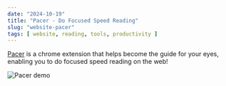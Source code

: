 ```yaml
---
date: "2024-10-19"
title: "Pacer - Do Focused Speed Reading"
slug: "website-pacer"
tags: [ website, reading, tools, productivity ]
---
```




[Pacer][1] is a chrome extension that helps become the guide for your eyes, enabling you to do focused speed reading on the web!

![Pacer demo][2]



  [1]: https://readwithpacer.weebly.com/
  [2]: https://readwithpacer.weebly.com/uploads/1/4/9/6/149603772/pacer-intro_orig.gif
